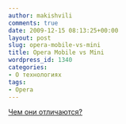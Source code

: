 ```yaml
---
author: makishvili
comments: true
date: 2009-12-15 08:13:25+00:00
layout: post
slug: opera-mobile-vs-mini
title: Opera Mobile vs Mini
wordpress_id: 1340
categories:
- О технологиях
tags:
- Opera
---
```


[Чем они отличаются?](http://habrahabr.ru/company/opera/blog/77258/)
